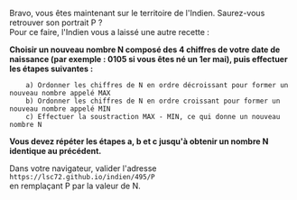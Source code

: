 Bravo, vous êtes maintenant sur le territoire de l'Indien. Saurez-vous retrouver son portrait P ?  
Pour ce faire, l'Indien vous a laissé une autre recette :    

__Choisir un nouveau nombre N composé des 4 chiffres de votre date de naissance (par exemple : 0105 si vous êtes né un 1er mai), 
puis effectuer les étapes suivantes :__
````
    a) Ordonner les chiffres de N en ordre décroissant pour former un nouveau nombre appelé MAX
    b) Ordonner les chiffres de N en ordre croissant pour former un nouveau nombre appelé MIN
    c) Effectuer la soustraction MAX - MIN, ce qui donne un nouveau nombre N
````
__Vous devez répéter les étapes a, b et c jusqu'à obtenir un nombre N identique au précédent.__  

Dans votre navigateur, valider l'adresse  ```https://lsc72.github.io/indien/495/P```  
en remplaçant P par la valeur de N.
